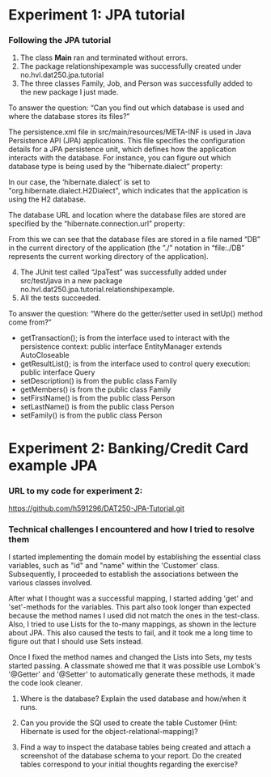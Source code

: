 # Experiment 1: JPA tutorial

### Following the JPA tutorial
1. The class ****Main**** ran and terminated without errors.
2. The package relationshipexample was successfully created under no.hvl.dat250.jpa.tutorial
3. The three classes Family, Job, and Person was successfully added to the new package I just made.

To answer the question: “Can you find out which database is used and where the database stores its files?”

The persistence.xml file in src/main/resources/META-INF is used in Java Persistence API (JPA) applications. This file specifies the configuration details for a JPA persistence unit, which defines how the application interacts with the database. For instance, you can figure out which database type is being used by the “hibernate.dialect” property:

<property name="hibernate.dialect" value="org.hibernate.dialect.H2Dialect"/>

In our case, the ‘hibernate.dialect’ is set to "org.hibernate.dialect.H2Dialect", which indicates that the application is using the H2 database.

The database URL and location where the database files are stored are specified by the “hibernate.connection.url” property:

<property name="hibernate.connection.url" value="jdbc:h2:file:./DB;DB_CLOSE_DELAY=-1"/>

From this we can see that the database files are stored in a file named “DB” in the current directory of the application (the ”./” notation in “file:./DB” represents the current working directory of the application).

4. The JUnit test called “JpaTest” was successfully added under src/test/java in a new package no.hvl.dat250.jpa.tutorial.relationshipexample.
5. All the tests succeeded.

To answer the question: “Where do the getter/setter used in setUp() method come from?”

- getTransaction(); is from the interface used to interact with the persistence context: public interface EntityManager extends AutoCloseable
- getResultList(); is from the interface used to control query execution: public interface Query
- setDescription() is from the public class Family
- getMembers() is from the public class Family
- setFirstName() is from the public class Person
- setLastName() is from the public class Person
- setFamily() is from the public class Person
    

# Experiment 2: Banking/Credit Card example JPA

### URL to my code for experiment 2:
https://github.com/h591296/DAT250-JPA-Tutorial.git

### Technical challenges I encountered and how I tried to resolve them

I started implementing the domain model by establishing the essential class variables, such as "id" and "name" within the 'Customer' class. Subsequently, I proceeded to establish the associations between the various classes involved.

After what I thought was a successful mapping, I started adding 'get' and 'set'-methods for the variables. This part also took longer than expected because the method names I used did not match the ones in the test-class. Also, I tried to use Lists for the to-many mappings, as shown in the lecture about JPA. This also caused the tests to fail, and it took me a long time to figure out that I should use Sets instead.

Once I fixed the method names and changed the Lists into Sets, my tests started passing. A classmate showed me that it was possible use Lombok's '@Getter' and '@Setter' to automatically generate these methods, it made the code look cleaner.


1. Where is the database? Explain the used database and how/when it runs.


2. Can you provide the SQl used to create the table Customer (Hint: Hibernate is used for the object-relational-mapping)?


3. Find a way to inspect the database tables being created and attach a screenshot of the database schema to your report. Do the created tables correspond to your initial thoughts regarding the exercise?
